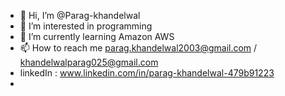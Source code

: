 - 👋 Hi, I’m @Parag-khandelwal
- 👀 I’m interested in programming
- 🌱 I’m currently learning Amazon AWS
- 📫 How to reach me parag.khandelwal2003@gmail.com / khandelwalparag025@gmail.com
- linkedIn : www.linkedin.com/in/parag-khandelwal-479b91223
- 


<!---
Parag-khandelwal/Parag-khandelwal is a ✨ special ✨ repository because its `README.md` (this file) appears on your GitHub profile.
You can click the Preview link to take a look at your changes.
--->
